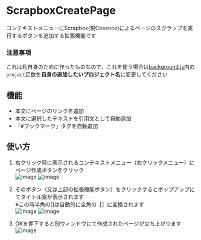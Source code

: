 # ScrapboxCreatePage
コンテキストメニューにScrapbox(現Cosence)によるページのスクラップを実行するボタンを追加する拡張機能です  

### 注意事項
これは私自身のために作ったものなので、これを使う場合は[background.js](background.js)内の`project`定数を**自身の追加したいプロジェクト名**に変更してください  

## 機能
- 本文にページのリンクを追加
- 本文に選択したテキストを引用文として自動追加
- 「#ブックマーク」タグを自動追加

## 使い方
1. 右クリック時に表示されるコンテキストメニュー（右クリックメニュー）にページ作成ボタンをクリック  
![image](https://github.com/user-attachments/assets/341f9ce1-2950-44e6-9688-4087cc2f5822)
![image](https://github.com/user-attachments/assets/153bdcda-e332-44d8-be16-106fbb7094da)

1. そのボタン（又は上部の拡張機能ボタン）をクリックするとポップアップにてタイトル案が表示されます  
※この時半角の[]は自動的に全角の［］に変換されます  
![image](https://github.com/user-attachments/assets/7c20dec5-3cbd-4e52-8593-d9494cc9acdc)
![image](https://github.com/user-attachments/assets/b4b7cfec-08b2-4022-9d77-364be88af332)

3. OKを押下すると別ウィンドウにて作成されたページが立ち上がります  
![image](https://github.com/user-attachments/assets/de9b7a19-0657-41bc-98a8-adf2667049d2)
